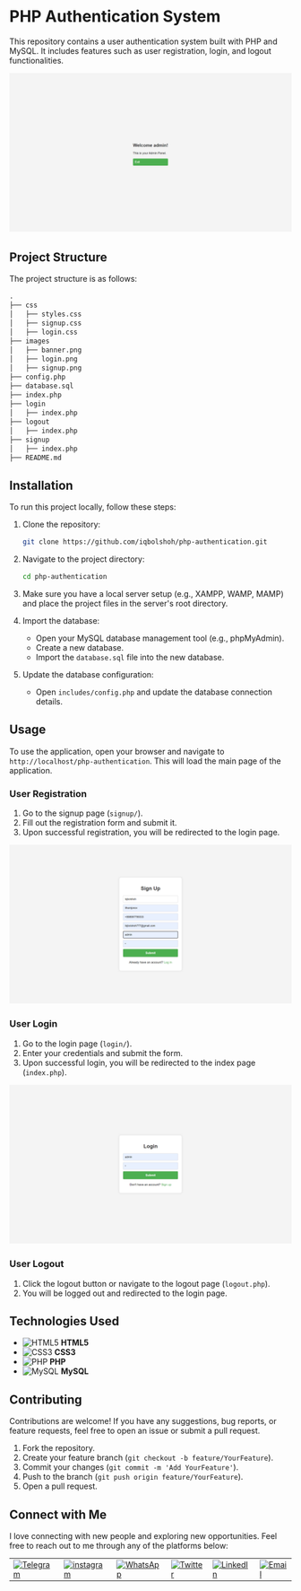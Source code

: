 # PHP Authentication System

This repository contains a user authentication system built with PHP and MySQL. It includes features such as user registration, login, and logout functionalities.

![Banner](images/banner.png)

## Project Structure

The project structure is as follows:

```
.
├── css
│   ├── styles.css
│   ├── signup.css
│   ├── login.css
├── images
│   ├── banner.png
│   ├── login.png
│   ├── signup.png
├── config.php
├── database.sql
├── index.php
├── login
│   ├── index.php
├── logout
│   ├── index.php
├── signup
│   ├── index.php
├── README.md
```

## Installation

To run this project locally, follow these steps:

1. Clone the repository:
   ```bash
   git clone https://github.com/iqbolshoh/php-authentication.git
   ```
2. Navigate to the project directory:
   ```bash
   cd php-authentication
   ```
3. Make sure you have a local server setup (e.g., XAMPP, WAMP, MAMP) and place the project files in the server's root directory.

4. Import the database:
   - Open your MySQL database management tool (e.g., phpMyAdmin).
   - Create a new database.
   - Import the `database.sql` file into the new database.

5. Update the database configuration:
   - Open `includes/config.php` and update the database connection details.

## Usage

To use the application, open your browser and navigate to `http://localhost/php-authentication`. This will load the main page of the application.

### User Registration

1. Go to the signup page (`signup/`).
2. Fill out the registration form and submit it.
3. Upon successful registration, you will be redirected to the login page.

![Signup](images/singup.png)

### User Login

1. Go to the login page (`login/`).
2. Enter your credentials and submit the form.
3. Upon successful login, you will be redirected to the index page (`index.php`).

![Login](images/login.png)

### User Logout

1. Click the logout button or navigate to the logout page (`logout.php`).
2. You will be logged out and redirected to the login page.

## Technologies Used

- ![HTML5](https://img.icons8.com/color/48/000000/html-5.png) **HTML5**
- ![CSS3](https://img.icons8.com/color/48/000000/css3.png) **CSS3**
- ![PHP](https://img.icons8.com/officel/40/000000/php-logo.png) **PHP**
- ![MySQL](https://img.icons8.com/ios-filled/50/000000/mysql-logo.png) **MySQL**

## Contributing

Contributions are welcome! If you have any suggestions, bug reports, or feature requests, feel free to open an issue or submit a pull request.

1. Fork the repository.
2. Create your feature branch (`git checkout -b feature/YourFeature`).
3. Commit your changes (`git commit -m 'Add YourFeature'`).
4. Push to the branch (`git push origin feature/YourFeature`).
5. Open a pull request.

## Connect with Me

I love connecting with new people and exploring new opportunities. Feel free to reach out to me through any of the
platforms below:

<table>
    <tr>
        <td>
            <a href="https://t.me/iqbolshoh_777">
                <img src="https://github.com/gayanvoice/github-active-users-monitor/blob/master/public/images/icons/telegram.svg"
                    height="48" width="48" alt="Telegram" />
            </a>
        </td>
        <td>
            <a href="https://instagram.com/iqbolshoh_777" target="blank"><img align="center"
                    src="https://raw.githubusercontent.com/rahuldkjain/github-profile-readme-generator/master/src/images/icons/Social/instagram.svg"
                    alt="instagram" height="48" width="48" /></a>
        </td>
        <td>
            <a href="https://wa.me/qr/22PVFQSMQQX4F1">
                <img src="https://github.com/gayanvoice/github-active-users-monitor/blob/master/public/images/icons/whatsapp.svg"
                    height="48" width="48" alt="WhatsApp" />
            </a>
        </td>
        <td>
            <a href="https://x.com/iqbolshoh_777">
                <img src="https://img.shields.io/badge/X-000000?style=for-the-badge&logo=x&logoColor=white" height="48"
                    width="48" alt="Twitter" />
            </a>
        </td>
        <td>
            <a href="https://www.linkedin.com/in/iqbolshoh/">
                <img src="https://github.com/gayanvoice/github-active-users-monitor/blob/master/public/images/icons/linkedin.svg"
                    height="48" width="48" alt="LinkedIn" />
            </a>
        </td>
        <td>
            <a href="mailto:iilhomjonov777@gmail.com">
                <img src="https://github.com/gayanvoice/github-active-users-monitor/blob/master/public/images/icons/gmail.svg"
                    height="48" width="48" alt="Email" />
            </a>
        </td>
    </tr>
</table>
